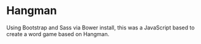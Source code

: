 # Hangman

Using Bootstrap and Sass via Bower install, this was a JavaScript based to create a word game based on Hangman. 
